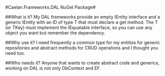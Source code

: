 #Caelan.Frameworks.DAL NuGet Package#

##What is it?
My DAL frameworks provide an empty IEntity interface and a generic IEntity with an ID of type T that must declare a get method. The T (or TKey) must implement the IEquatable interface, so you can use any object you want but remember the dependency.

##Why use it?
I need frequently a common type for my entities for generic repositories and abstract methods for CRUD operations and I thought you need too.

##Who needs it?
Anyone that wants to create abstract code and generics, working on DAL is not only DbContext and EF.
